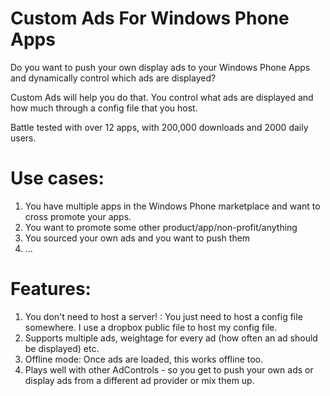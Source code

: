 Custom Ads For Windows Phone Apps
=================================

Do you want to push your own display ads to your Windows Phone Apps and dynamically control which ads are displayed? 

Custom Ads will help you do that. You control what ads are displayed and how much through a config file that you host.

Battle tested with over 12 apps, with 200,000 downloads and 2000 daily users. 

Use cases: 
===========
1. You have multiple apps in the Windows Phone marketplace and want to cross promote your apps.
2. You want to promote some other product/app/non-profit/anything
3. You sourced your own ads and you want to push them 
4. ...

Features:
==========
1. You don't need to host a server! : You just need to host a config file somewhere. I use a dropbox public file to host my config file. 
2. Supports multiple ads, weightage for every ad (how often an ad should be displayed) etc. 
3. Offline mode: Once ads are loaded, this works offline too. 
4. Plays well with other AdControls - so you get to push your own ads or display ads from a different ad provider or mix them up. 
